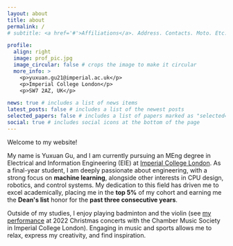 ```yaml
---
layout: about
title: about
permalink: /
# subtitle: <a href='#'>Affiliations</a>. Address. Contacts. Moto. Etc.

profile:
  align: right
  image: prof_pic.jpg
  image_circular: false # crops the image to make it circular
  more_info: >
    <p>yuxuan.gu21@imperial.ac.uk</p>
    <p>Imperial College London</p>
    <p>SW7 2AZ, UK</p>

news: true # includes a list of news items
latest_posts: false # includes a list of the newest posts
selected_papers: false # includes a list of papers marked as "selected={true}"
social: true # includes social icons at the bottom of the page
---
```


Welcome to my website! 

My name is Yuxuan Gu, and I am currently pursuing an MEng degree in Electrical and Information Engineering (EIE) at [Imperial College London](https://www.imperial.ac.uk/). As a final-year student, I am deeply passionate about engineering, with a strong focus on **machine learning**, alongside other interests in CPU design, robotics, and control systems. My dedication to this field has driven me to excel academically, placing me in the **top 5%** of my cohort and earning me the **Dean's list** honor for the **past three consecutive years**.

Outside of my studies, I enjoy playing badminton and the violin (see [my performance](https://www.youtube.com/watch?v=2NrQIz41Xvo) at 2022 Christmas concerts with the Chamber Music Society in Imperial College London). Engaging in music and sports allows me to relax, express my creativity, and find inspiration.
